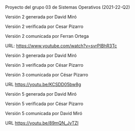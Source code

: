 Proyecto del grupo 03 de Sistemas Operativos (2021-22-Q2)


Versión 2 generada por David Miró

Versión 2 verificada por Cesar Pizarro

Versión 2 comunicada por Ferran Ortega 

URL: https://www.youtube.com/watch?v=svrPIBhR3Tc



Versión 3 generada por David Miró

Versión 3 verificada por César Pizarro

Versión 3 comunicada por César Pizarro

URL https://youtu.be/KCSDD05bw8g




Versión 5 generada por David Miró

Versión 5 verificada por César Pizarro

Versión 5 comunicada por David Miró

URL https://youtu.be/89mQN_JvTZI

